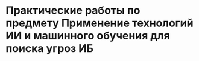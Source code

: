 # Практические работы по предмету Применение технологий ИИ и машинного обучения для поиска угроз ИБ
